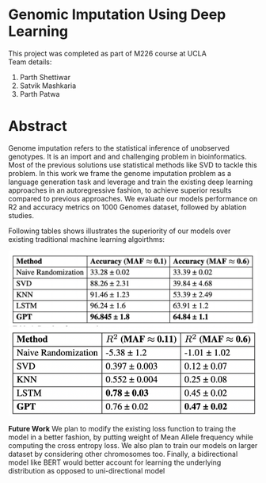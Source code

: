 # Genomic Imputation Using Deep Learning

This project was completed as part of M226 course at UCLA  
Team details:
1) Parth Shettiwar
2) Satvik Mashkaria
3) Parth Patwa  

# Abstract
Genome imputation refers to the statistical inference of unobserved genotypes. It is an
import and and challenging problem in bioinformatics. Most of the previous solutions use statistical
methods like SVD to tackle this problem. In this work we frame the genome imputation problem as
a language generation task and leverage and train the existing deep learning approaches in an autoregressive fashion, to achieve superior results compared to previous approaches. We evaluate our models performance on R2 and accuracy metrics on 1000 Genomes dataset, followed by ablation studies.

Following tables shows illustrates the superiority of our models over existing traditional machine learning algoirthms:

![Accuracy](https://github.com/parth-shettiwar/Genomic_Imputation_using_Deep_Learning/blob/main/Results/Accuracy.png)
![R2](https://github.com/parth-shettiwar/Genomic_Imputation_using_Deep_Learning/blob/main/Results/R2.png)

**Future Work**
We plan to modify the existing loss function to traing the model in a better fashion, by putting weight of Mean Allele frequency while computing the cross entropy loss. We also plan to train our models on larger dataset by considering other chromosomes too. Finally, a bidirectional model like BERT would better account for learning the underlying distribution as opposed to uni-directional model
